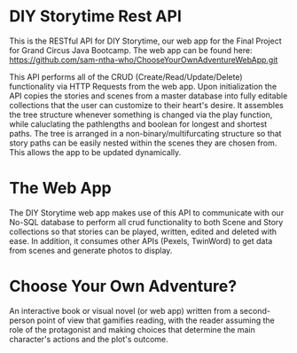 # DIY Storytime Rest API
This is the RESTful API for DIY Storytime, our web app for the Final Project for Grand Circus Java Bootcamp. The web app can be found here: https://github.com/sam-ntha-who/ChooseYourOwnAdventureWebApp.git

This API performs all of the CRUD (Create/Read/Update/Delete) functionality via HTTP Requests from the web app. Upon initialization the API copies the stories and scenes from a master database into fully editable collections that the user can customize to their heart's desire.  It assembles the tree structure whenever something is changed via the play function, while caluclating the pathlengths and boolean for longest and shortest paths. The tree is arranged in a non-binary/multifurcating structure so that story paths can be easily nested within the scenes they are chosen from. This allows the app to be updated dynamically. 

# The Web App

The DIY Storytime web app makes use of this API to communicate with our No-SQL database to perform all crud functionality to both Scene and Story collections so that stories can be played, written, edited and deleted with ease. In addition, it consumes other APIs (Pexels, TwinWord) to get data from scenes and generate photos to display.

# Choose Your Own Adventure?

An interactive book or visual novel (or web app) written from a second-person point of view that gamifies reading, with the reader assuming the role of the protagonist and making choices that determine the main character's actions and the plot's outcome. 

